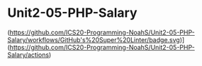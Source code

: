 # Unit2-05-PHP-Salary
(https://github.com/ICS20-Programming-NoahS/Unit2-05-PHP-Salary/workflows/GitHub's%20Super%20Linter/badge.svg)](https://github.com/ICS20-Programming-NoahS/Unit2-05-PHP-Salary/actions)